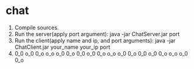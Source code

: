 chat
====
1) Compile sources.
2) Run the server(apply port argument): java -jar ChatServer.jar port
3) Run the client(apply name and ip, and port arguments): java -jar ChatClient.jar your_name your_ip port
4) 0_0 o_0 0_o o_o o_0 0_o 0_0 o_0 0_o o_o o_0 0_o 0_0 o_0 0_o o_o o_0 0_o
